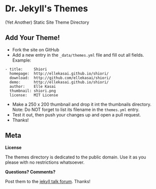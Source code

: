 # Dr. Jekyll's Themes

(Yet Another) Static Site Theme Directory


## Add Your Theme!

* Fork the site on GitHub
* Add a new entry in the `_data/themes.yml` file and fill out all fields.
  Example:

~~~
- title:     Shiori
  homepage:  http://ellekasai.github.io/shiori/
  download:  http://github.com/ellekasai/shiori/
  demo:      http://ellekasai.github.io/shiori/
  author:    Elle Kasai
  thumbnail: shiori.png
  license:   MIT License
~~~

* Make a 250 x 200 thumbnail and drop it int the thumbnails directory.
  Note: Do NOT forget to list its filename in the `themes.yml` entry.
* Test it out, then push your changes up and open a pull request.
* Thanks!



## Meta

**License**

The themes directory is dedicated to the public domain.
Use it as you please with no restrictions whatsoever.

**Questions? Comments?**

Post them to the [jekyll talk forum](https://talk.jekyllrb.com). Thanks!

